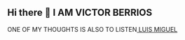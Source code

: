 ## Hi there 👋 I AM VICTOR BERRIOS
ONE OF MY THOUGHTS IS ALSO TO LISTEN[ LUIS MIGUEL ](https://www.youtube.com/channel/UCQHnOnsryRQmmr6pU3lAupg)

<!--
**BM23038/BM23038** is a ✨ _special_ ✨ repository because its `README.md` (this file) appears on your GitHub profile.

Here are some ideas to get you started:

- 🔭 I’m currently working on ...
- 🌱 I’m currently learning ...
- 👯 I’m looking to collaborate on ...
- 🤔 I’m looking for help with ...
- 💬 Ask me about ...
- 📫 How to reach me: ...
- 😄 Pronouns: ...
- ⚡ Fun fact: ...
-->
